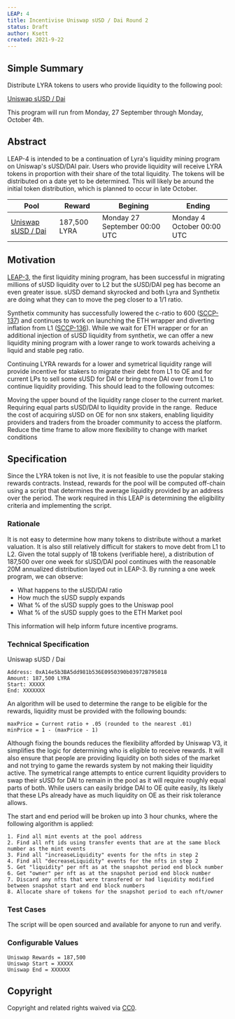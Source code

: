```yaml
---
LEAP: 4
title: Incentivise Uniswap sUSD / Dai Round 2
status: Draft
author: Ksett
created: 2021-9-22
---
```


<!--You can leave these HTML comments in your merged LEAP and delete the visible duplicate text guides, they will not appear and may be helpful to refer to if you edit it again. This is the suggested template for new LEAPs. Note that a LEAP number will be assigned by an editor. When opening a pull request to submit your LEAP, please use an abbreviated title in the filename, `leap-draft_title_abbrev.md`. The title should be 44 characters or less.-->

## Simple Summary
Distribute LYRA tokens to users who provide liquidity to the following pool:

[Uniswap sUSD / Dai](https://optimistic.etherscan.io/address/0xa14e5b3ba5dd981b536e0950390b03972b795018)

This program will run from Monday, 27 September through Monday, October 4th.

## Abstract
<!--A short (~200 word) description of the proposed change, the abstract should clearly describe the proposed change. This is what *will* be done if the LEAP is implemented, not *why* it should be done or *how* it will be done. If the LEAP proposes deploying a new contract, write, "we propose to deploy a new contract that will do x".-->
LEAP-4 is intended to be a continuation of Lyra's liquidity mining program on Uniswap's sUSD/DAI pair.  Users who provide liquidity will receive LYRA tokens in proportion with
their share of the total liquidity. The tokens will be distributed on a date yet to be determined. This will likely be around the initial token distribution, which is planned to
occur in late October.

| Pool          | Reward        | Begining         | Ending           |
| ------------- | ------------- | ---------------- | ---------------- |
| [Uniswap sUSD / Dai](https://optimistic.etherscan.io/address/0xa14e5b3ba5dd981b536e0950390b03972b795018)| 187,500 LYRA | Monday 27 September 00:00 UTC | Monday 4 October 00:00 UTC |


## Motivation
<!--This is the problem statement. This is the *why* of the LEAP. It should clearly explain *why* the current state of the protocol is inadequate.  It is critical that you explain *why* the change is needed, if the LEAP proposes changing how something is calculated, you must address *why* the current calculation is innaccurate or wrong. This is not the place to describe how the LEAP will address the issue!-->
[LEAP-3](https://leaps.lyra.finance/leaps/leap-3/), the first liquidity mining program, has been successful in migrating millions of sUSD liquidity over to L2 but the sUSD/DAI
peg has become an even greater issue.  sUSD demand skyrocked and both Lyra and Synthetix are doing what they can to move the peg closer to a 1/1 ratio.

Synthetix community has successfully lowered the c-ratio to 600 ([SCCP-137](https://sips.synthetix.io/sccp/sccp-137/)) and continues to work on launching the ETH wrapper and
diverting inflation from L1 ([SCCP-136](https://sips.synthetix.io/sccp/sccp-137/)).  While we wait for ETH wrapper or for an additional injection of sUSD liquidity from
synthetix, we can offer a new liquidity mining program with a lower range to work towards acheiving a liquid and stable peg ratio.  

Continuing LYRA rewards for a lower and symetrical liquidity range will provide incentive for stakers to migrate their debt from L1 to OE and for current LPs to sell some sUSD
for DAI or bring more DAI over from L1 to continue liquidity providing. This should lead to the following outcomes:

Moving the upper bound of the liquidity range closer to the current market. 
Requiring equal parts sUSD/DAI to liquidity provide in the range. 
Reduce the cost of acquiring sUSD on OE for non snx stakers, enabling liquidity providers and traders from the broader community to access the platform. 
Reduce the time frame to allow more flexibility to change with market conditions 


## Specification
<!--The specification should describe the syntax and semantics of any new feature, there are five sections

### Overview
<!--This is a high level overview of *how* the LEAP will solve the problem. The overview should clearly describe how the new feature will be implemented.-->

Since the LYRA token is not live, it is not feasible to use the popular staking rewards contracts. Instead, rewards for the pool will be computed off-chain using a script that
determines the average liquidity provided by an address over the period. The work required in this LEAP is determining the eligibility criteria and implementing the script.

### Rationale
<!--This is where you explain the reasoning behind how you propose to solve the problem. Why did you propose to implement the change in this way, what were the considerations and trade-offs. The rationale fleshes out what motivated the design and why particular design decisions were made. It should describe alternate designs that were considered and related work. The rationale may also provide evidence of consensus within the community, and should discuss important objections or concerns raised during discussion.-->


It is not easy to determine how many tokens to distribute without a market valuation. It is also still relatively difficult for stakers to move debt from L1 to L2. Given the
total supply of 1B tokens (verifiable here), a distribution of 187,500 over one week for sUSD/DAI pool continues with the reasonable 20M annualized distribution layed out in
LEAP-3. By running a one week program, we can observe:

- What happens to the sUSD/DAI ratio 
- How much the sUSD supply expands 
- What % of the sUSD supply goes to the Uniswap pool 
- What % of the sUSD supply goes to the ETH Market pool 

This information will help inform future incentive programs.

### Technical Specification
<!--The technical specification should outline the public API of the changes proposed. That is, changes to any of the interfaces Lyra currently exposes or the creations of new ones.-->


Uniswap sUSD / Dai
```
Address: 0xA14e5b3BA5dd981b536E0950390b03972B795018
Amount: 187,500 LYRA
Start: XXXXX
End: XXXXXXX
```

An algorithm will be used to determine the range to be eligible for the rewards, liquidity must be provided with the following bounds:
```
maxPrice = Current ratio + .05 (rounded to the nearest .01)
minPrice = 1 - (maxPrice - 1)
```

Although fixing the bounds reduces the flexibility afforded by Uniswap V3, it simplifies the logic for determining who is eligible to receive rewards. It will also ensure that
people are providing liquidity on both sides of the market and not trying to game the rewards system by not making their liquidity active. The symetrical range attempts to
entice current liquidity providers to swap their sUSD for DAI to remain in the pool as it will require roughly equal parts of both.  While users can easily bridge DAI to OE
quite easily, its likely that these LPs already have as much liquidity on OE as their risk tolerance allows. 

The start and end period will be broken up into 3 hour chunks, where the following algorithm is applied:
```
1. Find all mint events at the pool address
2. Find all nft ids using transfer events that are at the same block number as the mint events
3. Find all "increaseLiquidity" events for the nfts in step 2
4. Find all "decreaseLiquidity" events for the nfts in step 2
5. Get "liquidity" per nft as at the snapshot period end block number
6. Get "owner" per nft as at the snapshot period end block number
7. Discard any nfts that were transfered or had liquidity modified between snapshot start and end block numbers
8. Allocate share of tokens for the snapshot period to each nft/owner
```

### Test Cases
<!--Test cases for an implementation are mandatory for LEAPs but can be included with the implementation..-->

The script will be open sourced and available for anyone to run and verify.

### Configurable Values
<!--Please list all values configurable under this implementation.-->

```
Uniswap Rewards = 187,500
Uniswap Start = XXXXX
Uniswap End = XXXXXX
```






## Copyright
Copyright and related rights waived via [CC0](https://creativecommons.org/publicdomain/zero/1.0/).
